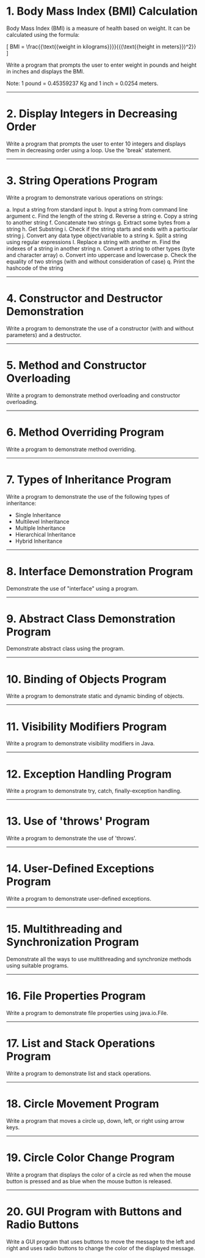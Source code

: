 # 1. Body Mass Index (BMI) Calculation

Body Mass Index (BMI) is a measure of health based on weight. It can be calculated using the formula:

\[ BMI = \frac{{\text{{weight in kilograms}}}}{{(\text{{height in meters}})^2}} \]

Write a program that prompts the user to enter weight in pounds and height in inches and displays the BMI.

Note: 1 pound = 0.45359237 Kg and 1 inch = 0.0254 meters.

---

# 2. Display Integers in Decreasing Order

Write a program that prompts the user to enter 10 integers and displays them in decreasing order using a loop. Use the 'break' statement.

---

# 3. String Operations Program

Write a program to demonstrate various operations on strings:

a. Input a string from standard input
b. Input a string from command line argument
c. Find the length of the string
d. Reverse a string
e. Copy a string to another string
f. Concatenate two strings
g. Extract some bytes from a string
h. Get Substring
i. Check if the string starts and ends with a particular string
j. Convert any data type object/variable to a string
k. Split a string using regular expressions
l. Replace a string with another
m. Find the indexes of a string in another string
n. Convert a string to other types (byte and character array)
o. Convert into uppercase and lowercase
p. Check the equality of two strings (with and without consideration of case)
q. Print the hashcode of the string

---

# 4. Constructor and Destructor Demonstration

Write a program to demonstrate the use of a constructor (with and without parameters) and a destructor.

---

# 5. Method and Constructor Overloading

Write a program to demonstrate method overloading and constructor overloading.

---

# 6. Method Overriding Program

Write a program to demonstrate method overriding.

---

# 7. Types of Inheritance Program

Write a program to demonstrate the use of the following types of inheritance:
- Single Inheritance
- Multilevel Inheritance
- Multiple Inheritance
- Hierarchical Inheritance
- Hybrid Inheritance

---

# 8. Interface Demonstration Program

Demonstrate the use of "interface" using a program.

---

# 9. Abstract Class Demonstration Program

Demonstrate abstract class using the program.

---

# 10. Binding of Objects Program

Write a program to demonstrate static and dynamic binding of objects.

---

# 11. Visibility Modifiers Program

Write a program to demonstrate visibility modifiers in Java.

---

# 12. Exception Handling Program

Write a program to demonstrate try, catch, finally-exception handling.

---

# 13. Use of 'throws' Program

Write a program to demonstrate the use of 'throws'.

---

# 14. User-Defined Exceptions Program

Write a program to demonstrate user-defined exceptions.

---

# 15. Multithreading and Synchronization Program

Demonstrate all the ways to use multithreading and synchronize methods using suitable programs.

---

# 16. File Properties Program

Write a program to demonstrate file properties using java.io.File.

---

# 17. List and Stack Operations Program

Write a program to demonstrate list and stack operations.

---

# 18. Circle Movement Program

Write a program that moves a circle up, down, left, or right using arrow keys.

---

# 19. Circle Color Change Program

Write a program that displays the color of a circle as red when the mouse button is pressed and as blue when the mouse button is released.

---

# 20. GUI Program with Buttons and Radio Buttons

Write a GUI program that uses buttons to move the message to the left and right and uses radio buttons to change the color of the displayed message.

